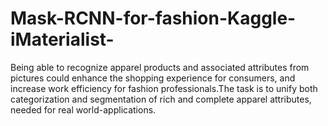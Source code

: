 # Mask-RCNN-for-fashion-Kaggle-iMaterialist-
Being able to recognize apparel products and associated attributes from pictures could enhance the shopping experience for consumers, and increase work efficiency for fashion professionals.The task is to unify both categorization and segmentation of rich and complete apparel attributes, needed for real world-applications.
